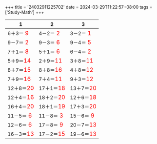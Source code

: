 +++ 
title = '24032911225702' 
date = 2024-03-29T11:22:57+08:00 
tags = ['Study-Math'] 
+++ 

1 | 2 | 3 
-- | -- | -- 
6＋3＝<font color=red size=4> 9</font> | 4－2＝<font color=red size=4> 2</font> | 3－2＝<font color=red size=4> 1</font> 
9－7＝<font color=red size=4> 2</font> | 9－3＝<font color=red size=4> 6</font> | 9－4＝<font color=red size=4> 5</font> 
7＋1＝<font color=red size=4> 8</font> | 5＋1＝<font color=red size=4> 6</font> | 6－4＝<font color=red size=4> 2</font> 
5＋9＝<font color=red size=4>14</font> | 2＋9＝<font color=red size=4>11</font> | 3＋8＝<font color=red size=4>11</font> 
8＋7＝<font color=red size=4>15</font> | 8＋8＝<font color=red size=4>16</font> | 4＋8＝<font color=red size=4>12</font> 
7＋9＝<font color=red size=4>16</font> | 7＋4＝<font color=red size=4>11</font> | 9＋3＝<font color=red size=4>12</font> 
12＋8＝<font color=red size=4>20</font> | 17＋1＝<font color=red size=4>18</font> | 13＋7＝<font color=red size=4>20</font> 
12＋4＝<font color=red size=4>16</font> | 18＋2＝<font color=red size=4>20</font> | 12＋6＝<font color=red size=4>18</font> 
16＋4＝<font color=red size=4>20</font> | 18＋1＝<font color=red size=4>19</font> | 17＋3＝<font color=red size=4>20</font> 
11－5＝<font color=red size=4> 6</font> | 11－8＝<font color=red size=4> 3</font> | 15－6＝<font color=red size=4> 9</font> 
12－6＝<font color=red size=4> 6</font> | 17－8＝<font color=red size=4> 9</font> | 20－7＝<font color=red size=4>13</font> 
16－3＝<font color=red size=4>13</font> | 17－2＝<font color=red size=4>15</font> | 19－6＝<font color=red size=4>13</font> 

